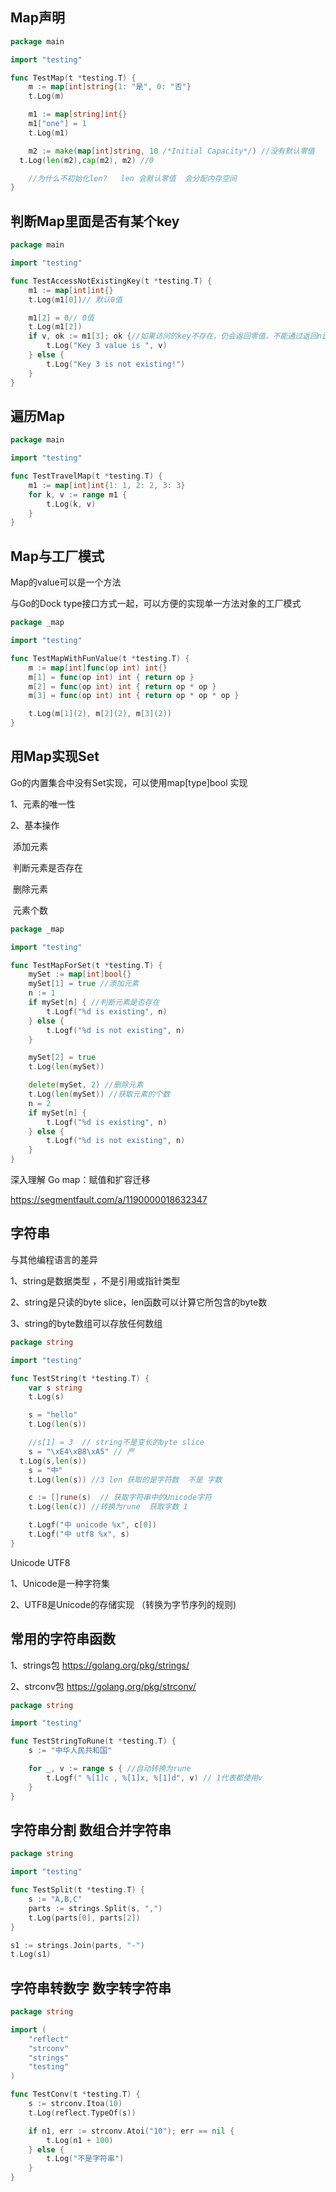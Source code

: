 ## Map声明

```go
package main

import "testing"

func TestMap(t *testing.T) {
	m := map[int]string{1: "是", 0: "否"}
	t.Log(m)

	m1 := map[string]int{}
	m1["one"] = 1
	t.Log(m1)

	m2 := make(map[int]string, 10 /*Initial Capacity*/) //没有默认零值
  t.Log(len(m2),cap(m2), m2) //0  

	//为什么不初始化len?   len 会默认零值  会分配内存空间
}
```



## 判断Map里面是否有某个key

```go
package main

import "testing"

func TestAccessNotExistingKey(t *testing.T) {
	m1 := map[int]int{}
	t.Log(m1[0])// 默认0值

	m1[2] = 0// 0值
	t.Log(m1[2])
	if v, ok := m1[3]; ok {//如果访问的key不存在，仍会返回零值，不能通过返回nil来判断元素是否存在
		t.Log("Key 3 value is ", v)
	} else {
		t.Log("Key 3 is not existing!")
	}
}
```



## 遍历Map

```go
package main

import "testing"

func TestTravelMap(t *testing.T) {
	m1 := map[int]int{1: 1, 2: 2, 3: 3}
	for k, v := range m1 {
		t.Log(k, v)
	}
}
```



## Map与工厂模式

Map的value可以是一个方法

与Go的Dock type接口方式一起，可以方便的实现单一方法对象的工厂模式

```go
package _map

import "testing"

func TestMapWithFunValue(t *testing.T) {
	m := map[int]func(op int) int{}
	m[1] = func(op int) int { return op }
	m[2] = func(op int) int { return op * op }
	m[3] = func(op int) int { return op * op * op }

	t.Log(m[1](2), m[2](2), m[3](2))
}
```



## 用Map实现Set 

Go的内置集合中没有Set实现，可以使用map[type]bool 实现

1、元素的唯一性

2、基本操作

​	添加元素

​	判断元素是否存在

​	删除元素

​	元素个数

```go
package _map

import "testing"

func TestMapForSet(t *testing.T) {
	mySet := map[int]bool{}
	mySet[1] = true //添加元素
	n := 1
	if mySet[n] { //判断元素是否存在
		t.Logf("%d is existing", n)
	} else {
		t.Logf("%d is not existing", n)
	}

	mySet[2] = true
	t.Log(len(mySet))

	delete(mySet, 2) //删除元素
	t.Log(len(mySet)) //获取元素的个数
	n = 2
	if mySet[n] {
		t.Logf("%d is existing", n)
	} else {
		t.Logf("%d is not existing", n)
	}
}
```





深入理解 Go map：赋值和扩容迁移

https://segmentfault.com/a/1190000018632347



## 字符串

与其他编程语言的差异

1、string是数据类型 ，不是引用或指针类型

2、string是只读的byte slice，len函数可以计算它所包含的byte数

3、string的byte数组可以存放任何数组

```go
package string

import "testing"

func TestString(t *testing.T) {
	var s string
	t.Log(s)

	s = "hello"
	t.Log(len(s))

	//s[1] = 3  // string不是变长的byte slice
	s = "\xE4\xB8\xA5" // 严
  t.Log(s,len(s))
	s = "中"
	t.Log(len(s)) //3 len 获取的是字符数  不是 字数

	c := []rune(s)  // 获取字符串中的Unicode字符
	t.Log(len(c)) //转换为rune  获取字数 1

	t.Logf("中 unicode %x", c[0])
	t.Logf("中 utf8 %x", s)
}
```



Unicode UTF8

1、Unicode是一种字符集

2、UTF8是Unicode的存储实现 （转换为字节序列的规则)



## 常用的字符串函数

1、strings包 https://golang.org/pkg/strings/

2、strconv包 https://golang.org/pkg/strconv/



```go
package string

import "testing"

func TestStringToRune(t *testing.T) {
	s := "中华人民共和国"

	for _, v := range s { //自动转换为rune
		t.Logf(" %[1]c , %[1]x, %[1]d", v) // 1代表都使用v
	}
}
```



## 字符串分割 数组合并字符串

```go
package string

import "testing"

func TestSplit(t *testing.T) {
	s := "A,B,C"
	parts := strings.Split(s, ",")
	t.Log(parts[0], parts[2])
}

s1 := strings.Join(parts, "-")
t.Log(s1)
```



## 字符串转数字  数字转字符串

```go
package string

import (
	"reflect"
	"strconv"
	"strings"
	"testing"
)

func TestConv(t *testing.T) {
	s := strconv.Itoa(10)
	t.Log(reflect.TypeOf(s))

	if n1, err := strconv.Atoi("10"); err == nil {
		t.Log(n1 + 100)
	} else {
		t.Log("不是字符串")
	}
}
```

